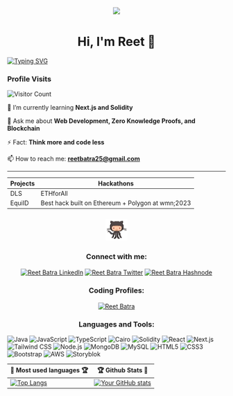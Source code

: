 <h1 align="center"> <a href="#"><img width="30%" height="auto" src="https://media3.giphy.com/media/v1.Y2lkPTc5MGI3NjExaWFjb29qa2F2aGhvYjA5MDZiZjhsc3g3dXR1YTY0d2Jnc2dqcHc3NiZlcD12MV9pbnRlcm5hbF9naWZfYnlfaWQmY3Q9Zw/j7k6JOp8LufhXspVfu/giphy.gif" height="175px"/></a></h1>


<h1 align="center">Hi, I'm Reet 👋</h1>

[![Typing SVG](https://readme-typing-svg.herokuapp.com?font=monospace&color=%2336BCF7FF&vCenter=true&lines=A+Passionate+Software+Engineer;Tech+Enthusiast;Developer+Advocate)](https://git.io/typing-svg)


<h3>Profile Visits</h3>

![Visitor Count](https://profile-counter.glitch.me/reetbatra/count.svg)

🌱 I’m currently learning **Next.js and Solidity**

💬 Ask me about **Web Development, Zero Knowledge Proofs, and Blockchain**

⚡ Fact: **Think more and code less**

📫 How to reach me: **reetbatra25@gmail.com**

<hr>


<div align="center">
  
  | Projects | Hackathons |
  |----------|-----------|
  | DLS      | ETHforAll  |
  | EquiID   | Best hack built on Ethereum + Polygon at wmn;2023 |
  
</div>

<h3 align="center"><img width="10%" height="auto" src="https://raw.githubusercontent.com/iCharlesZ/FigureBed/master/img/octocat.gif"/></h3>

<h3 align="center" > Connect with me: </h3>
<p align="center">
  <a href="https://www.linkedin.com/in/reet-batra/" target="blank"><img align="center" src="https://img.shields.io/badge/Reet%20Batra-0077B5?style=for-the-badge&logo=linkedin&logoColor=white" alt="Reet Batra LinkedIn"  /></a>
  <a href="https://twitter.com/reet_batra" target="blank"><img align="center" src="https://img.shields.io/badge/Reet%20Batra-%231DA1F2.svg?style=for-the-badge&logo=Twitter&logoColor=white" alt="Reet Batra Twitter"  /></a>
  <a href="https://reet.hashnode.dev/" target="blank"><img align="center" src="https://img.shields.io/badge/Reet%20Batra-2962FF?style=for-the-badge&logo=hashnode&logoColor=white" alt="Reet Batra Hashnode"  /></a>
</p>


<h3 align="center">Coding Profiles:</h3>
<p align="center">
  <a href="https://leetcode.com/reet_batra/" target="blank"><img align="center" src="https://img.shields.io/badge/Reet%20Batra-000000?style=for-the-badge&logo=LeetCode&logoColor=#d16c06" alt="Reet Batra"/></a>
</p>


  <h3 align="center">Languages and Tools:</h3>

  ![Java](https://img.shields.io/badge/Java-%23ED8B00.svg?style=for-the-badge&logo=java&logoColor=white)
  ![JavaScript](https://img.shields.io/badge/JavaScript-%23323330.svg?style=for-the-badge&logo=javascript&logoColor=%23F7DF1E)
  ![TypeScript](https://img.shields.io/badge/TypeScript-%23007ACC.svg?style=for-the-badge&logo=typescript&logoColor=white)
  ![Cairo](https://img.shields.io/badge/Cairo-%23FF0000.svg?style=for-the-badge&logo=cairo&logoColor=white)
  ![Solidity](https://img.shields.io/badge/Solidity-%23363636.svg?style=for-the-badge&logo=solidity&logoColor=white)
  ![React](https://img.shields.io/badge/React-%2320232a.svg?style=for-the-badge&logo=react&logoColor=%2361DAFB)
  ![Next.js](https://img.shields.io/badge/Next.js-%2320232a.svg?style=for-the-badge&logo=next.js&logoColor=white)
  ![Tailwind CSS](https://img.shields.io/badge/Tailwind_CSS-%2338B2AC.svg?style=for-the-badge&logo=tailwind-css&logoColor=white)
  ![Node.js](https://img.shields.io/badge/Node.js-%23339933.svg?style=for-the-badge&logo=node.js&logoColor=white)
  ![MongoDB](https://img.shields.io/badge/MongoDB-%234ea94b.svg?style=for-the-badge&logo=mongodb&logoColor=white)
  ![MySQL](https://img.shields.io/badge/MySQL-%2300f.svg?style=for-the-badge&logo=mysql&logoColor=white)
  ![HTML5](https://img.shields.io/badge/HTML5-%23E34F26.svg?style=for-the-badge&logo=html5&logoColor=white)
  ![CSS3](https://img.shields.io/badge/CSS3-%231572B6.svg?style=for-the-badge&logo=css3&logoColor=white)
  ![Bootstrap](https://img.shields.io/badge/Bootstrap-%23563D7C.svg?style=for-the-badge&logo=bootstrap&logoColor=white)
  ![AWS](https://img.shields.io/badge/AWS-%23FF9900.svg?style=for-the-badge&logo=amazon-aws&logoColor=white)
  ![Storyblok](https://img.shields.io/badge/Storyblok-%2316BFFD.svg?style=for-the-badge&logo=storyblok&logoColor=white)



  <!-- Add more languages and tools badges here -->

<!--![](./profile-3d-contrib/profile-night-view.svg)-->

|🎯 Most used languages 🏆| 🏆 Github Stats 🔭|
|----------------------------------|----------------------------|
|[![Top Langs](https://github-readme-stats.vercel.app/api/top-langs/?username=reetbatra&theme=midnight-purple&layout=compact&hide=css,html)](https://github.com/reetbatra/github-readme-stats) | [![Your GitHub stats](https://github-readme-stats.vercel.app/api?username=reetbatra&show_icons=true&theme=midnight-purple&hide_title=true)](https://github.com/reetbatra)|




